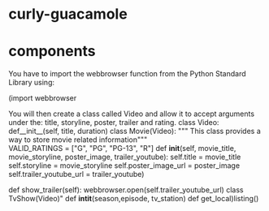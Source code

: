 # curly-guacamole
# components
You have to import the webbrowser function from the Python Standard Library using:

(import webbrowser

You will then create a class called Video and allow it to accept arguments under the: title, storyline, poster, trailer and rating.
class Video:
    def__init__(self, title, duration)
class Movie(Video):
    """ This class provides a way to store movie related information"""    
    VALID_RATINGS = ["G", "PG", "PG-13", "R"]
    def __init__(self, movie_title, movie_storyline, poster_image, trailer_youtube):
        self.title = movie_title
        self.storyline = movie_storyline
        self.poster_image_url = poster_image
        self.trailer_youtube_url = trailer_youtube)

def show_trailer(self):
        webbrowser.open(self.trailer_youtube_url)
class TvShow(Video)"
    def __intit__(season,episode, tv_station)
    def get_local)listing()

